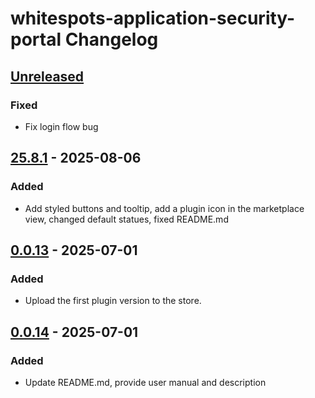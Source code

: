 <!-- Keep a Changelog guide -> https://keepachangelog.com -->

# whitespots-application-security-portal Changelog

## [Unreleased]

### Fixed

- Fix login flow bug

## [25.8.1] - 2025-08-06

### Added

- Add styled buttons and tooltip, add a plugin icon in the marketplace view, changed default statues, fixed README.md

## [0.0.13] - 2025-07-01

### Added

- Upload the first plugin version to the store.

## [0.0.14] - 2025-07-01

### Added

- Update README.md, provide user manual and description

[Unreleased]: https://github.com/Whitespots-OU/jetbrains-portal-extension/compare/v25.8.1...HEAD
[25.8.1]: https://github.com/Whitespots-OU/jetbrains-portal-extension/compare/v0.0.13...v25.8.1
[0.0.14]: https://github.com/Whitespots-OU/jetbrains-portal-extension/commits/v0.0.14
[0.0.13]: https://github.com/Whitespots-OU/jetbrains-portal-extension/compare/v0.0.14...v0.0.13
